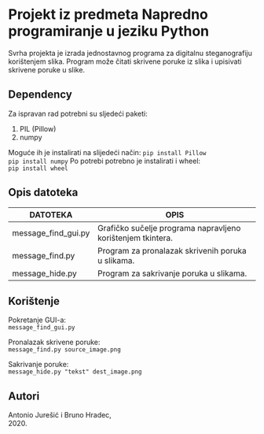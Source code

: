 # Projekt iz predmeta Napredno programiranje u jeziku Python

Svrha projekta je izrada jednostavnog programa za digitalnu 
steganografiju korištenjem slika. Program može čitati skrivene
poruke iz slika i upisivati skrivene poruke u slike.

## Dependency

Za ispravan rad potrebni su sljedeći paketi:  
<ol>
    <li>PIL (Pillow)</li>
    <li>numpy</li>
</ol>  

Moguće ih je instalirati na slijedeći način:
```pip install Pillow```   
```pip install numpy```
Po potrebi potrebno je instalirati i wheel:  
```pip install wheel```  

## Opis datoteka

| DATOTEKA            | OPIS                                                        |
|---------------------|-------------------------------------------------------------|
| message_find_gui.py | Grafičko sučelje programa napravljeno korištenjem tkintera. |
| message_find.py     | Program za pronalazak skrivenih poruka u slikama.           |
| message_hide.py     | Program za sakrivanje poruka u slikama.                     |

## Korištenje

Pokretanje GUI-a:  
```message_find_gui.py```  

Pronalazak skrivene poruke:  
```message_find.py source_image.png```  

Sakrivanje poruke:  
```message_hide.py "tekst" dest_image.png```  

## Autori

Antonio Jurešić i Bruno Hradec,  
2020.